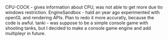 CPU-COCK - gives information about CPU, was not able to get more due tio windows restriction.
EngineSandbox - hald an year ago experimented with openGL and rendering APIs. Plan to redo it more accuratly, because the code is awful.
tanki - was suppose to be a simple console game with shooting tanks, but I decided to make a console game engine and add multipleyr in future.
